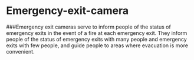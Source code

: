 # Emergency-exit-camera

###Emergency exit cameras serve to inform people of the status of emergency exits in the event of a fire at each emergency exit. They inform people of the status of emergency exits with many people and emergency exits with few people, and guide people to areas where evacuation is more convenient.
